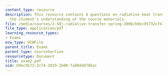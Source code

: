 ```yaml
---
content_type: resource
description: This resource contains 4 questions on radiative heat transfer to test
  the student's understanding of the course materials.
file: /media/courses/2-58j-radiative-transfer-spring-2006/b9ec95732c7410192b00fa88dd478bac_exam2.pdf
file_type: application/pdf
learning_resource_types:
- Exams
ocw_type: OCWFile
parent_title: Exams
parent_type: CourseSection
resourcetype: Document
title: exam2.pdf
uid: b9ec9573-2c74-1019-2b00-fa88dd478bac
---
```

